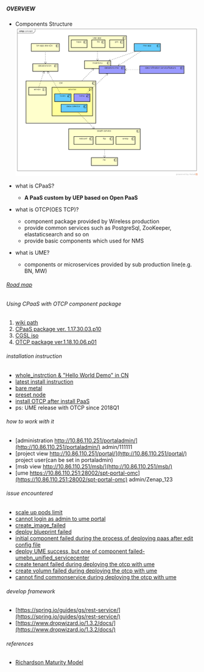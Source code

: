 ##### OVERVIEW
- Components Structure
![component structure](diagrams/component_view.png)
- what is CPaaS?
    - <b>A PaaS custom by UEP based on Open PaaS</b>

- what is OTCP(OES TCP)?
    - component package provided by Wireless production 
    - provide common services such as PostgreSql, ZooKeeper, elastaticsearch and so on
    - provide basic components which used for NMS

- what is UME?
    - components or microservices provided by sub production line(e.g. BN, MW)
    
###### [Road map](./roadmap.md)    

###### Using CPaaS with OTCP component package 

1. [wiki path](https://wiki.zte.com.cn/pages/viewpage.action?pageId=367729056)
2. [CPaaS package ver. 1.17.30.03.p10](https://artxa.zte.com.cn:443/artifactory/oes_tcp-release-generic/embpaas/both/v1.17.30.03.p10_1595805_1/version)
3. [CGSL iso](http://openpalette.zte.com.cn/docs/ver/v1.17.30.03.p10/installation_guide/images_release_notes.html)
4. [OTCP package ver.1.18.10.06.p01 ](https://artxa.zte.com.cn/artifactory/oes_tcp-release-generic/VERSION/v1.18.10.06.p01)

###### installation instruction
- [whole_instrction & "Hello World Demo" in CN](deploying_documents/ready_for_paasotcp_and_run_helloworld_CN.md)
- [latest install instruction](deploying_documents/deploy_paas&otcp&ume_20181112.md)
- [bare metal](./bare_scenario/README.md)
- [preset node](./preset_scenario/README.md)
- [install OTCP after install PaaS](./otcp/README.md)
- ps: UME release with OTCP since 2018Q1 

###### how to work with it
- [administration http://10.86.110.251/portaladmin/](http://10.86.110.251/portaladmin/)  admin/111111
- [project view http://10.86.110.251/portal/](http://10.86.110.251/portal/)  project user(can be set in portaladmin)
- [msb view http://10.86.110.251/msb/](http://10.86.110.251/msb/)
- [ume https://10.86.110.251:28002/spt-portal-omc](https://10.86.110.251:28002/spt-portal-omc) admin/Zenap_123

###### issue encountered
- [scale up pods limit](issues/how_to_scale_up_pod_limits.md)
- [cannot login as admin to ume portal](issues/fix_ume_login.md)
- [create_image_failed](issues/create_image_failed.md)
- [deploy blueprint failed](issues/deploy_blueprint_failed.md)
- [initial component failed during the process of deploying paas after edit config file](issues/initial_component_failed_while_deploying_paas.md)
- [deploy UME success, but one of component failed-umebn_unified_servicecenter](issues/umebn_unified_servicecenter_component_failed.md)
- [create tenant failed during deploying the otcp with ume](issues/failed_to_create_tenant_deploying_otcp)
- [create volumn failed during deploying the otcp with ume](issues/failed_to_create_volumn_deploying_otcp.md)
- [cannot find commonservice during deploying the otcp with ume](issues/cannot_find_commonservice_while_deploying_otcp.md)

###### develop framework
- [https://spring.io/guides/gs/rest-service/](https://spring.io/guides/gs/rest-service/)
- [https://www.dropwizard.io/1.3.2/docs/](https://www.dropwizard.io/1.3.2/docs/)

###### references
- [Richardson Maturity Model](https://martinfowler.com/articles/richardsonMaturityModel.html)
